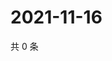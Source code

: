 # 2021-11-16

共 0 条

<!-- BEGIN WEIBO -->
<!-- 最后更新时间 Tue Nov 16 2021 04:15:20 GMT+0800 (China Standard Time) -->

<!-- END WEIBO -->
